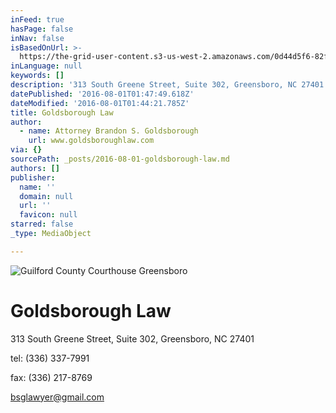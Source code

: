 ```yaml
---
inFeed: true
hasPage: false
inNav: false
isBasedOnUrl: >-
  https://the-grid-user-content.s3-us-west-2.amazonaws.com/0d44d5f6-82f5-436b-9c7c-e911b2af4bab.jpg
inLanguage: null
keywords: []
description: '313 South Greene Street, Suite 302, Greensboro, NC 27401'
datePublished: '2016-08-01T01:47:49.618Z'
dateModified: '2016-08-01T01:44:21.785Z'
title: Goldsborough Law
author:
  - name: Attorney Brandon S. Goldsborough
    url: www.goldsboroughlaw.com
via: {}
sourcePath: _posts/2016-08-01-goldsborough-law.md
authors: []
publisher:
  name: ''
  domain: null
  url: ''
  favicon: null
starred: false
_type: MediaObject

---
```

![Guilford County Courthouse Greensboro](https://the-grid-user-content.s3-us-west-2.amazonaws.com/0d44d5f6-82f5-436b-9c7c-e911b2af4bab.jpg)

# Goldsborough Law

313 South Greene Street, Suite 302, Greensboro, NC 27401

tel: (336) 337-7991

fax: (336) 217-8769

bsglawyer@gmail.com